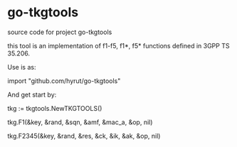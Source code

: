 # go-tkgtools

source code for project go-tkgtools

this tool is an implementation of f1-f5, f1*, f5* functions defined in 3GPP TS 35.206.


Use is as:

import "github.com/hyrut/go-tkgtools"

And get start by:

tkg := tkgtools.NewTKGTOOLS()

tkg.F1(&key, &rand, &sqn, &amf, &mac_a, &op, nil)

tkg.F2345(&key, &rand, &res, &ck, &ik, &ak, &op, nil)

